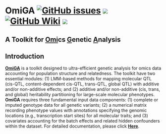 # OmiGA [![GitHub issues](https://img.shields.io/github/issues/SCAU-AnimalGenetics/OmiGA?color=green)](https://github.com/SCAU-AnimalGenetics/OmiGA/issues/new) [![](https://img.shields.io/badge/Release-v0.4.0-important.svg)](https://china.scidb.cn/download?fileId=25cf1a4daf14bbd706779d65af39297d&shortLink=2mAJFv&traceId=kingyan312@live.cn) [![GitHub Wiki](https://img.shields.io/badge/GitHub-Wiki-blue)](https://github.com/SCAU-AnimalGenetics/OmiGA/wiki) [![](https://img.shields.io/badge/license-GPL3.0-yellow.svg)](https://github.com/SCAU-AnimalGenetics/OmiGA/blob/main/LICENSE)<br>


## A Toolkit for [Omi](https://github.com/SCAU-AnimalGenetics/OmiGA/)cs [G](https://github.com/SCAU-AnimalGenetics/OmiGA/)enetic [A](https://github.com/SCAU-AnimalGenetics/OmiGA/)nalysis<br>

## Introduction <br>
[**OmiGA**](https://china.scidb.cn/download?fileId=25cf1a4daf14bbd706779d65af39297d&shortLink=2mAJFv&traceId=kingyan312@live.cn) is a toolkit designed to ultra-efficient genetic analysis for omics data accounting for population structure and relatedness. The toolkit have two essential modules: (1) LMM-based methods for mapping molecular QTL (cis-QTL, content-dependent cis-QTL, trans-QTL, global QTL) with additive and/or non-additive effects; and (2) additive and/or non-additive (cis, trans, and global) heritability partitioning for large-scale molecular phenotypes. **OmiGA** requires three fundamental input data components: (1) complete or imputed genotype data for all genetic variants; (2) a numerical matrix recording phenotype values with annotations specifying the genomic locations (e.g., transcription start sites) for all molecular traits; and (3) covariates accounting for the batch effects and related hidden confounders within the dataset. For detailed documentation, please click [**Here**](https://github.com/SCAU-AnimalGenetics/OmiGA/wiki).
